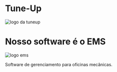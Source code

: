 # Tune-Up
<img src="https://github.com/BandTec/pi-3adsb-2021-1-grupo-8/blob/main/Logos/Tune-Up.png?raw=true" alt="logo da tuneup">

# Nosso software é o EMS
<img src="https://github.com/BandTec/pi-3adsb-2021-1-grupo-8/blob/main/Logos/EMS-Sem-Fundo-Branco.png?raw=true" alt="logo ems">
<p> Software de gerenciamento para oficinas mecânicas. </p>
